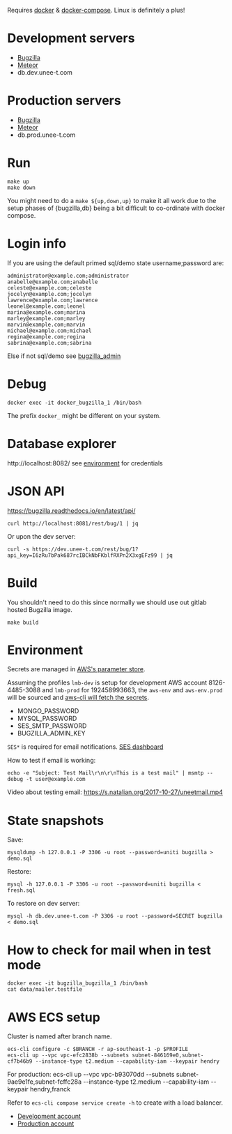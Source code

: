 Requires [docker](https://www.docker.com/) &
[docker-compose](https://docs.docker.com/compose/). Linux is definitely a plus!

# Development servers

* [Bugzilla](https://dev.dashboard.unee-t.com)
* [Meteor](https://dev.case.unee-t.com)
* db.dev.unee-t.com

# Production servers

* [Bugzilla](https://dashboard.unee-t.com)
* [Meteor](https://case.unee-t.com)
* db.prod.unee-t.com

# Run

	make up
	make down

You might need to do a `make ${up,down,up}` to make it all work due to the
setup phases of {bugzilla,db} being a bit difficult to co-ordinate with docker compose.

# Login info

If you are using the default primed sql/demo state username;password are:

	administrator@example.com;administrator
	anabelle@example.com;anabelle
	celeste@example.com;celeste
	jocelyn@example.com;jocelyn
	lawrence@example.com;lawrence
	leonel@example.com;leonel
	marina@example.com;marina
	marley@example.com;marley
	marvin@example.com;marvin
	michael@example.com;michael
	regina@example.com;regina
	sabrina@example.com;sabrina

Else if not sql/demo see [bugzilla_admin](bugzilla_admin)

# Debug

	docker exec -it docker_bugzilla_1 /bin/bash

The prefix `docker_` might be different on your system.

# Database explorer

http://localhost:8082/ see [environment](.env) for credentials

# JSON API

<https://bugzilla.readthedocs.io/en/latest/api/>

	curl http://localhost:8081/rest/bug/1 | jq

Or upon the dev server:

	curl -s https://dev.unee-t.com/rest/bug/1?api_key=I6zRu7bPak687rcIBCkNbFKblfRXPn2X3xgEFz99 | jq

# Build

You shouldn't need to do this since normally we should use out gitlab hosted Bugzilla image.

	make build

# Environment

Secrets are managed in [AWS's parameter
store](https://ap-southeast-1.console.aws.amazon.com/ec2/v2/home?region=ap-southeast-1#Parameters:sort=Name).

Assuming the profiles `lmb-dev` is setup for development AWS account
8126-4485-3088 and `lmb-prod` for 192458993663, the `aws-env` and
`aws-env.prod` will be sourced and [aws-cli will fetch the secrets](https://github.com/aws/aws-cli/issues/2950).

* MONGO_PASSWORD
* MYSQL_PASSWORD
* SES_SMTP_PASSWORD
* BUGZILLA_ADMIN_KEY

`SES*` is required for email notifications. [SES dashboard](https://us-west-2.console.aws.amazon.com/ses/home?region=us-west-2#dashboard:)

How to test if email is working:

	echo -e "Subject: Test Mail\r\n\r\nThis is a test mail" | msmtp --debug -t user@example.com

Video about testing email: https://s.natalian.org/2017-10-27/uneetmail.mp4

# State snapshots

Save:

	mysqldump -h 127.0.0.1 -P 3306 -u root --password=uniti bugzilla > demo.sql

Restore:

	mysql -h 127.0.0.1 -P 3306 -u root --password=uniti bugzilla < fresh.sql

To restore on dev server:

	mysql -h db.dev.unee-t.com -P 3306 -u root --password=SECRET bugzilla < demo.sql

# How to check for mail when in test mode

	docker exec -it bugzilla_bugzilla_1 /bin/bash
	cat data/mailer.testfile

# AWS ECS setup

Cluster is named after branch name.

	ecs-cli configure -c $BRANCH -r ap-southeast-1 -p $PROFILE
	ecs-cli up --vpc vpc-efc2838b --subnets subnet-846169e0,subnet-cf7b46b9 --instance-type t2.medium --capability-iam --keypair hendry

For production:
	ecs-cli up --vpc vpc-b93070dd --subnets subnet-9ae9e1fe,subnet-fcffc28a --instance-type t2.medium --capability-iam --keypair hendry,franck

Refer to `ecs-cli compose service create -h` to create with a load balancer.

* [Development account](https://812644853088.signin.aws.amazon.com/console)
* [Production account](https://192458993663.signin.aws.amazon.com/console)
